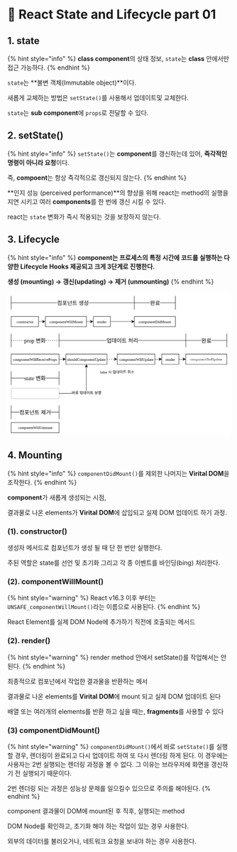 # 📄 React State and Lifecycle part 01

## 1. state 

{% hint style="info" %}
**class component**의 상태 정보, `state`는 **class** 안에서만 접근 가능하다.
{% endhint %}

`state`는 **불변 객체\(Immutable object\)**이다.

새롭게 교체하는 방법은 `setState()`를 사용해서 업데이트및 교체한다.

`state`는 **sub component**에 `props`로 전달할 수 있다.

## 2. setState\(\) 

{% hint style="info" %}
`setState()`는 **component**를 갱신하는데 있어, **즉각적인 명령이 아니라 요청**이다.

즉, **compoent**는 항상 즉각적으로 갱신되지 않는다.
{% endhint %}

**인지 성능 \(perceived performance\)**의 향상을 위해 react는 method의 실행을 지연 시키고 여러 **components**를 한 번에 갱신 시킬 수 있다.

react는 `state` 변화가 즉시 적용되는 것을 보장하지 않는다.

## 3. Lifecycle 

{% hint style="info" %}
**component는 프로세스의 특정 시간에 코드를 실행하는 다양한 Lifecycle Hooks 제공되고 크게 3단계로 진행한다.**

**생성 \(mounting\) → 갱신\(updating\) → 제거 \(unmounting\)**
{% endhint %}

![](../.gitbook/assets/screenshot-from-2016-12-10-00-21-26-1.png)

## 4. Mounting 

{% hint style="info" %}
`componentDidMount()`를 제외한 나머지는 **Virital DOM**을 조작한다.
{% endhint %}

**component**가 새롭게 생성되는 시점, 

결과물로 나온 elements가 **Virital DOM**에 삽입되고 실제 DOM 업데이트 하기 과정.

### \(1\). constructor\(\)

생성자 메서드로 컴포넌트가 생성 될 때 단 한 번만 실행한다.

주된 역할은 state를 선언 및 초기화 그리고 각 종 이벤트를 바인딩\(bing\) 처리한다.

### \(2\). componentWillMount\(\)

{% hint style="warning" %}
React v16.3 이후 부터는 `UNSAFE_componentWillMount()`라는 이름으로 사용된다.
{% endhint %}

React Element를 실제 DOM Node에 추가하기 직전에 호출되는 메서드

### \(2\). render\(\)

{% hint style="warning" %}
render method 안에서 setState\(\)를 작업해서는 안된다.
{% endhint %}

최종적으로 컴포넌에서 작업한 결과물을 반환하는 메서

결과물로 나온 elements를 **Virital DOM**에 mount 되고 실제 DOM 업데이트 된다

배열 또는 여러개의 elements를 반환 하고 싶을 때는, **fragments**를 사용할 수 있다

### \(3\) componentDidMount\(\)

{% hint style="warning" %}
`componentDidMount()`에서 바로 `setState()`를 실행할 경우, 렌더링이 완료되고 다시 업데이트 하여 또 다시 렌더링 하게 된다. 이 경우에는 사용자는 2번 실행되는 렌더링 과정을 볼 수 없다. 그 이유는  브라우저에 화면을 갱신하기 전 실행되기 때문이다.

2번 렌더링 되는 과정은 성능상 문제를 일으킬수 있으므로 주의를 해야된다.
{% endhint %}

component 결과물이 DOM에 mount된 후 직후, 실행되는 method

DOM Node를 확인하고, 초기화 해야 하는 작업이 있는 경우 사용한다.

외부의 데이터를 불러오거나, 네트워크 요청을 보내야 하는 경우 사용한다.



